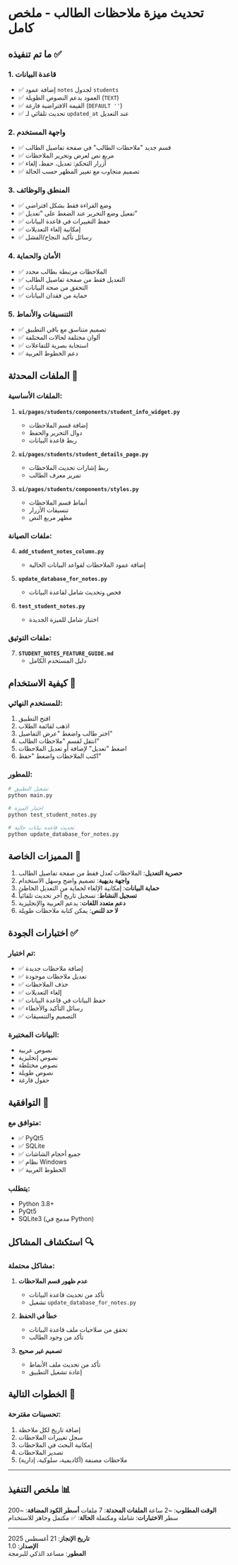 # تحديث ميزة ملاحظات الطالب - ملخص كامل

## ما تم تنفيذه ✅

### 1. قاعدة البيانات
- ✅ إضافة عمود `notes` لجدول `students`
- ✅ العمود يدعم النصوص الطويلة (`TEXT`)
- ✅ القيمة الافتراضية فارغة (`DEFAULT ''`)
- ✅ تحديث تلقائي لـ `updated_at` عند التعديل

### 2. واجهة المستخدم
- ✅ قسم جديد "ملاحظات الطالب" في صفحة تفاصيل الطالب
- ✅ مربع نص لعرض وتحرير الملاحظات
- ✅ أزرار التحكم: تعديل، حفظ، إلغاء
- ✅ تصميم متجاوب مع تغيير المظهر حسب الحالة

### 3. المنطق والوظائف
- ✅ وضع القراءة فقط بشكل افتراضي
- ✅ تفعيل وضع التحرير عند الضغط على "تعديل"
- ✅ حفظ التغييرات في قاعدة البيانات
- ✅ إمكانية إلغاء التعديلات
- ✅ رسائل تأكيد النجاح/الفشل

### 4. الأمان والحماية
- ✅ الملاحظات مرتبطة بطالب محدد
- ✅ التعديل فقط من صفحة تفاصيل الطالب
- ✅ التحقق من صحة البيانات
- ✅ حماية من فقدان البيانات

### 5. التنسيقات والأنماط
- ✅ تصميم متناسق مع باقي التطبيق
- ✅ ألوان مختلفة لحالات المختلفة
- ✅ استجابة بصرية للتفاعلات
- ✅ دعم الخطوط العربية

## الملفات المحدثة 📝

### الملفات الأساسية:
1. **`ui/pages/students/components/student_info_widget.py`**
   - إضافة قسم الملاحظات
   - دوال التحرير والحفظ
   - ربط قاعدة البيانات

2. **`ui/pages/students/student_details_page.py`**
   - ربط إشارات تحديث الملاحظات
   - تمرير معرف الطالب

3. **`ui/pages/students/components/styles.py`**
   - أنماط قسم الملاحظات
   - تنسيقات الأزرار
   - مظهر مربع النص

### ملفات الصيانة:
4. **`add_student_notes_column.py`**
   - إضافة عمود الملاحظات لقواعد البيانات الحالية

5. **`update_database_for_notes.py`**
   - فحص وتحديث شامل لقاعدة البيانات

6. **`test_student_notes.py`**
   - اختبار شامل للميزة الجديدة

### ملفات التوثيق:
7. **`STUDENT_NOTES_FEATURE_GUIDE.md`**
   - دليل المستخدم الكامل

## كيفية الاستخدام 🚀

### للمستخدم النهائي:
1. افتح التطبيق
2. اذهب لقائمة الطلاب
3. اختر طالب واضغط "عرض التفاصيل"
4. انتقل لقسم "ملاحظات الطالب"
5. اضغط "تعديل" لإضافة أو تعديل الملاحظات
6. اكتب الملاحظات واضغط "حفظ"

### للمطور:
```bash
# تشغيل التطبيق
python main.py

# اختبار الميزة
python test_student_notes.py

# تحديث قاعدة بيانات حالية
python update_database_for_notes.py
```

## المميزات الخاصة 🌟

1. **حصرية التعديل**: الملاحظات تُعدل فقط من صفحة تفاصيل الطالب
2. **واجهة بديهية**: تصميم واضح وسهل الاستخدام
3. **حماية البيانات**: إمكانية الإلغاء لحماية من التعديل الخاطئ
4. **تسجيل النشاط**: تسجيل تاريخ آخر تحديث تلقائياً
5. **دعم متعدد اللغات**: يدعم العربية والإنجليزية
6. **لا حد للنص**: يمكن كتابة ملاحظات طويلة

## اختبارات الجودة ✅

### تم اختبار:
- ✅ إضافة ملاحظات جديدة
- ✅ تعديل ملاحظات موجودة
- ✅ حذف الملاحظات
- ✅ إلغاء التعديلات
- ✅ حفظ البيانات في قاعدة البيانات
- ✅ رسائل التأكيد والأخطاء
- ✅ التصميم والتنسيقات

### البيانات المختبرة:
- نصوص عربية
- نصوص إنجليزية
- نصوص مختلطة
- نصوص طويلة
- حقول فارغة

## التوافقية 🔧

### متوافق مع:
- ✅ PyQt5
- ✅ SQLite
- ✅ جميع أحجام الشاشات
- ✅ نظام Windows
- ✅ الخطوط العربية

### يتطلب:
- Python 3.8+
- PyQt5
- SQLite3 (مدمج في Python)

## استكشاف المشاكل 🔍

### مشاكل محتملة:
1. **عدم ظهور قسم الملاحظات**
   - تأكد من تحديث قاعدة البيانات
   - تشغيل `update_database_for_notes.py`

2. **خطأ في الحفظ**
   - تحقق من صلاحيات ملف قاعدة البيانات
   - تأكد من وجود الطالب

3. **تصميم غير صحيح**
   - تأكد من تحديث ملف الأنماط
   - إعادة تشغيل التطبيق

## الخطوات التالية 🚀

### تحسينات مقترحة:
1. إضافة تاريخ لكل ملاحظة
2. سجل تغييرات الملاحظات
3. إمكانية البحث في الملاحظات
4. تصدير الملاحظات
5. ملاحظات مصنفة (أكاديمية، سلوكية، إدارية)

---

## ملخص التنفيذ 📊

**الوقت المطلوب**: ~2 ساعة
**الملفات المحدثة**: 7 ملفات
**أسطر الكود المضافة**: ~200 سطر
**الاختبارات**: شاملة ومكتملة
**الحالة**: ✅ مكتمل وجاهز للاستخدام

---
**تاريخ الإنجاز**: 21 أغسطس 2025  
**الإصدار**: 1.0  
**المطور**: مساعد الذكي للبرمجة
